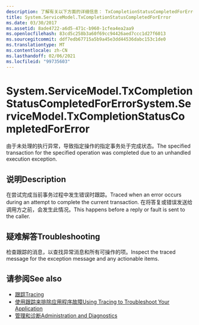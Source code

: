```yaml
---
description: 了解有关以下方面的详细信息： TxCompletionStatusCompletedForError
title: System.ServiceModel.TxCompletionStatusCompletedForError
ms.date: 03/30/2017
ms.assetid: 8ade4722-a6d5-471c-b960-1cfea4ea2aa9
ms.openlocfilehash: 83cd5c258b3a60f69cc94426aed7ccc1d27f6013
ms.sourcegitcommit: ddf7edb67715a5b9a45e3dd44536dabc153c1de0
ms.translationtype: MT
ms.contentlocale: zh-CN
ms.lasthandoff: 02/06/2021
ms.locfileid: "99735603"
---
```

# <a name="systemservicemodeltxcompletionstatuscompletedforerror"></a><span data-ttu-id="1b64a-103">System.ServiceModel.TxCompletionStatusCompletedForError</span><span class="sxs-lookup"><span data-stu-id="1b64a-103">System.ServiceModel.TxCompletionStatusCompletedForError</span></span>

<span data-ttu-id="1b64a-104">由于未处理的执行异常，导致指定操作的指定事务处于完成状态。</span><span class="sxs-lookup"><span data-stu-id="1b64a-104">The specified transaction for the specified operation was completed due to an unhandled execution exception.</span></span>  
  
## <a name="description"></a><span data-ttu-id="1b64a-105">说明</span><span class="sxs-lookup"><span data-stu-id="1b64a-105">Description</span></span>  

 <span data-ttu-id="1b64a-106">在尝试完成当前事务过程中发生错误时跟踪。</span><span class="sxs-lookup"><span data-stu-id="1b64a-106">Traced when an error occurs during an attempt to complete the current transaction.</span></span> <span data-ttu-id="1b64a-107">在将答复或错误发送给调用方之前，会发生此情况。</span><span class="sxs-lookup"><span data-stu-id="1b64a-107">This happens before a reply or fault is sent to the caller.</span></span>  
  
## <a name="troubleshooting"></a><span data-ttu-id="1b64a-108">疑难解答</span><span class="sxs-lookup"><span data-stu-id="1b64a-108">Troubleshooting</span></span>  

 <span data-ttu-id="1b64a-109">检查跟踪的消息，以查找异常消息和所有可操作的项。</span><span class="sxs-lookup"><span data-stu-id="1b64a-109">Inspect the traced message for the exception message and any actionable items.</span></span>  
  
## <a name="see-also"></a><span data-ttu-id="1b64a-110">请参阅</span><span class="sxs-lookup"><span data-stu-id="1b64a-110">See also</span></span>

- [<span data-ttu-id="1b64a-111">跟踪</span><span class="sxs-lookup"><span data-stu-id="1b64a-111">Tracing</span></span>](index.md)
- [<span data-ttu-id="1b64a-112">使用跟踪来排除应用程序故障</span><span class="sxs-lookup"><span data-stu-id="1b64a-112">Using Tracing to Troubleshoot Your Application</span></span>](using-tracing-to-troubleshoot-your-application.md)
- [<span data-ttu-id="1b64a-113">管理和诊断</span><span class="sxs-lookup"><span data-stu-id="1b64a-113">Administration and Diagnostics</span></span>](../index.md)

